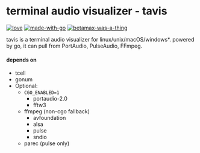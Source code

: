 # terminal audio visualizer - tavis

[![love][withlove]][noriah-dev]
[![made-with-go][withgo]][go-dev]
[![betamax-was-a-thing][betamax]][betawhat]

tavis is a terminal audio visualizer for linux/unix/macOS/windows*.
powered by go, it can pull from PortAudio, PulseAudio, FFmpeg.

#### depends on

- tcell
- gonum
- Optional:
	- `CGO_ENABLED=1`
		- portaudio-2.0
		- fftw3
	- ffmpeg (non-cgo fallback)
		- avfoundation
		- alsa
		- pulse
		- sndio
	- parec (pulse only)

<!-- Links -->
[noriah-dev]: https://noriah.dev
[go-dev]: https://go.dev
[betawhat]: https://google.com/search?q=betamax

<!-- Images -->
[withlove]: https://forthebadge.com/images/badges/built-with-love.svg
[withgo]: https://forthebadge.com/images/badges/made-with-go.svg
[betamax]: https://forthebadge.com/images/badges/compatibility-betamax.svg
